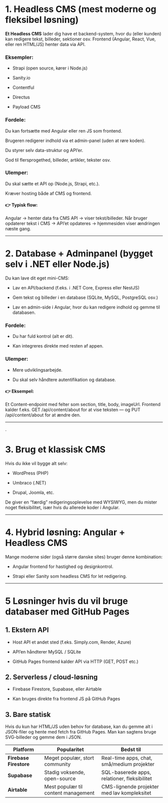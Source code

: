 # 1. Headless CMS (mest moderne og fleksibel løsning)

**Et Headless CMS** lader dig have et backend-system, hvor du (eller kunden) kan redigere tekst, billeder, sektioner osv.
Frontend (Angular, React, Vue, eller ren HTML/JS) henter data via API.

### Eksempler:

- Strapi (open source, kører i Node.js)

- Sanity.io

- Contentful

- Directus

- Payload CMS

### Fordele:

Du kan fortsætte med Angular eller ren JS som frontend.

Brugeren redigerer indhold via et admin-panel (uden at røre koden).

Du styrer selv data-struktur og API’er.

God til flersprogethed, billeder, artikler, tekster osv.

### Ulemper:

Du skal sætte et API op (Node.js, Strapi, etc.).

Kræver hosting både af CMS og frontend.

#### 👉 Typisk flow:

   Angular → henter data fra CMS API → viser tekst/billeder.
Når bruger opdaterer tekst i CMS → API’et opdateres → hjemmesiden viser ændringen næste gang.


---


# 2. Database + Adminpanel (bygget selv i .NET eller Node.js)

Du kan lave dit eget mini-CMS:

- Lav en API/backend (f.eks. i .NET Core, Express eller NestJS)

- Gem tekst og billeder i en database (SQLite, MySQL, PostgreSQL osv.)

- Lav en admin-side i Angular, hvor du kan redigere indhold og gemme til databasen.

### Fordele:

- Du har fuld kontrol (alt er dit).

- Kan integreres direkte med resten af appen.

### Ulemper:

- Mere udviklingsarbejde.

- Du skal selv håndtere autentifikation og database.

#### 👉 Eksempel:
Et Content-endpoint med felter som section, title, body, imageUrl.
Frontend kalder f.eks. GET /api/content/about for at vise teksten — og PUT /api/content/about for at ændre den.

---

.

# 3. Brug et klassisk CMS

Hvis du ikke vil bygge alt selv:

- WordPress (PHP)

- Umbraco (.NET)

- Drupal, Joomla, etc.

De giver en “færdig” redigeringsoplevelse med WYSIWYG, men du mister noget fleksibilitet, især hvis du allerede koder i Angular.

---

# 4. Hybrid løsning: Angular + Headless CMS

Mange moderne sider (også større danske sites) bruger denne kombination:

- Angular frontend for hastighed og designkontrol.

- Strapi eller Sanity som headless CMS for let redigering.

---


# 5 Løsninger hvis du vil bruge databaser med GitHub Pages

## 1. Ekstern API   
- Host API et andet sted (f.eks. Simply.com, Render, Azure)

- API’en håndterer MySQL / SQLite

- GitHub Pages frontend kalder API via HTTP (GET, POST etc.)

## 2. Serverless / cloud-løsning

- Firebase Firestore, Supabase, eller Airtable

- Kan bruges direkte fra frontend JS på GitHub Pages

## 3. Bare statisk

Hvis du kun har HTML/JS uden behov for database, kan du gemme alt i JSON-filer og hente med fetch fra GitHub Pages. Man kan sagtens bruge SVG-billeder og gemme dem i JSON.


| Platform               | Popularitet                         | Bedst til                                    |
| ---------------------- | ----------------------------------- | -------------------------------------------- |
| **Firebase Firestore** | Meget populær, stort community      | Real-time apps, chat, små/medium projekter   |
| **Supabase**           | Stadig voksende, open-source        | SQL-baserede apps, relationer, fleksibilitet |
| **Airtable**           | Mest populær til content management | CMS-lignende projekter med lav kompleksitet  |

